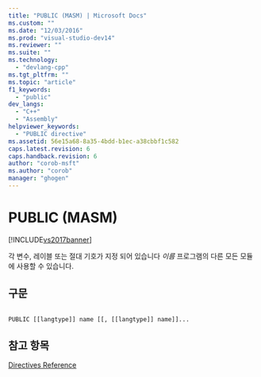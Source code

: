 ```yaml
---
title: "PUBLIC (MASM) | Microsoft Docs"
ms.custom: ""
ms.date: "12/03/2016"
ms.prod: "visual-studio-dev14"
ms.reviewer: ""
ms.suite: ""
ms.technology: 
  - "devlang-cpp"
ms.tgt_pltfrm: ""
ms.topic: "article"
f1_keywords: 
  - "public"
dev_langs: 
  - "C++"
  - "Assembly"
helpviewer_keywords: 
  - "PUBLIC directive"
ms.assetid: 56e15a68-8a35-4bdd-b1ec-a38cbbf1c582
caps.latest.revision: 6
caps.handback.revision: 6
author: "corob-msft"
ms.author: "corob"
manager: "ghogen"
---
```

# PUBLIC (MASM)
[!INCLUDE[vs2017banner](../../assembler/inline/includes/vs2017banner.md)]

각 변수, 레이블 또는 절대 기호가 지정 되어 있습니다  *이름* 프로그램의 다른 모든 모듈에 사용할 수 있습니다.  
  
## 구문  
  
```  
  
PUBLIC [[langtype]] name [[, [[langtype]] name]]...  
```  
  
## 참고 항목  
 [Directives Reference](../../assembler/masm/directives-reference.md)